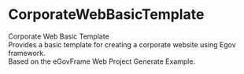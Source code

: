 # CorporateWebBasicTemplate

Corporate Web Basic Template <br/>
Provides a basic template for creating a corporate website using Egov framework. <br/>
Based on the eGovFrame Web Project Generate Example. <br/>
